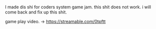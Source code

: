 I made dis shi for coders system game jam.
this shit does not work.
i will come back and fix up this shit.

game play video. -> https://streamable.com/0tpftt
